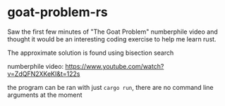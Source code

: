 # goat-problem-rs
Saw the first few minutes of "The Goat Problem" numberphile video and thought it would be an interesting coding exercise to help me learn rust.

The approximate solution is found using bisection search

numberphile video: https://www.youtube.com/watch?v=ZdQFN2XKeKI&t=122s

the program can be ran with just ```cargo run```, there are no command line arguments at the moment
